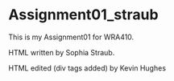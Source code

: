 # Assignment01_straub
This is my Assignment01 for WRA410.

HTML written by Sophia Straub.

HTML edited (div tags added) by Kevin Hughes
